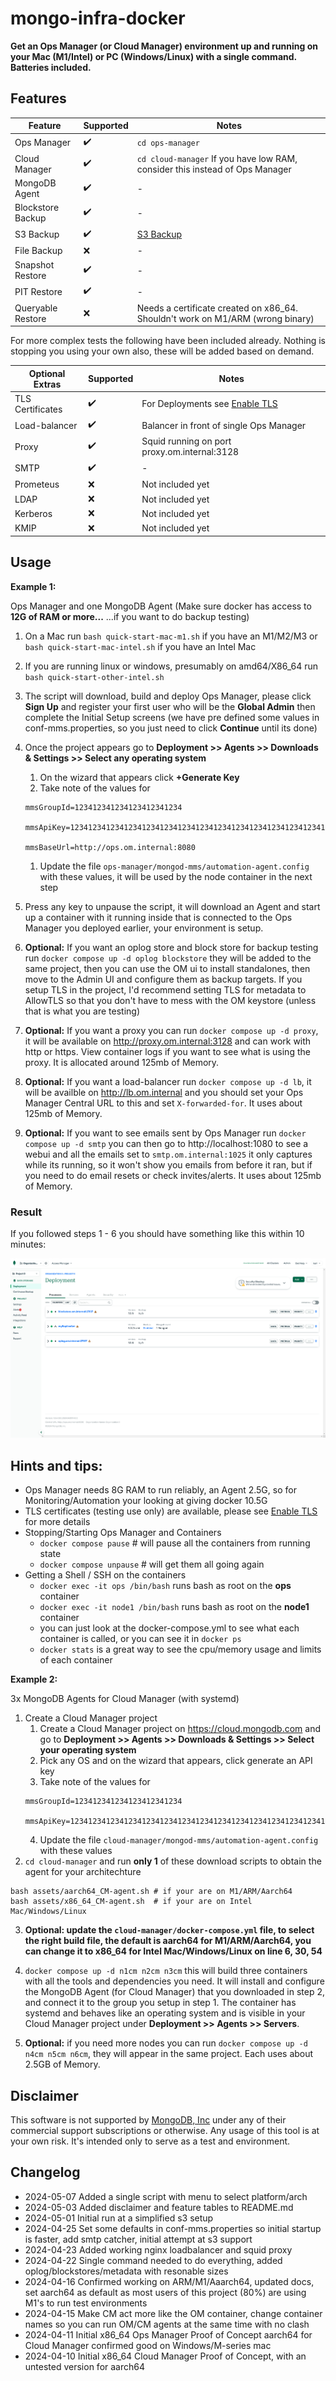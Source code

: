 # mongo-infra-docker

**Get an Ops Manager (or Cloud Manager) environment up and running on your Mac (M1/Intel) or PC (Windows/Linux) with a single command. Batteries included.**

## Features

| Feature | Supported | Notes |
| --- | --- | --- |
| Ops Manager | :heavy_check_mark: | `cd ops-manager` |
| Cloud Manager |  :heavy_check_mark: | `cd cloud-manager` If you have low RAM, consider this instead of Ops Manager |
| MongoDB Agent | :heavy_check_mark: | - |
| Blockstore Backup | :heavy_check_mark: | - |
| S3 Backup | :heavy_check_mark: | [S3 Backup](/ops-manager/docs/BACKUP.md) |
| File Backup | :x: | - |
| Snapshot Restore | :heavy_check_mark: | - |
| PIT Restore | :heavy_check_mark: | - |
| Queryable Restore | :x: | Needs a certificate created on x86_64. Shouldn't work on M1/ARM (wrong binary) |

For more complex tests the following have been included already. Nothing is stopping you using your own also, these will  be added based on demand.

| Optional Extras | Supported | Notes |
| --- | --- | --- |
| TLS Certificates | :heavy_check_mark: | For Deployments see [Enable TLS](/ops-manager/docs/tls-for-ops-manager.md) |
| Load-balancer | :heavy_check_mark: | Balancer in front of single Ops Manager |
| Proxy | :heavy_check_mark: | Squid running on port proxy.om.internal:3128 |
| SMTP | :heavy_check_mark: | - |
| Prometeus | :x: | Not included yet |
| LDAP | :x: | Not included yet |
| Kerberos | :x: | Not included yet |
| KMIP | :x: | Not included yet |

## Usage

**Example 1:** 

Ops Manager and one MongoDB Agent (Make sure docker has access to **12G of RAM or more...** ...if you want to do backup testing)

1. On a Mac run `bash quick-start-mac-m1.sh` if you have an M1/M2/M3 or `bash quick-start-mac-intel.sh` if you have an Intel Mac
1. If you are running linux or windows, presumably on amd64/X86_64 run `bash quick-start-other-intel.sh`

2. The script will download, build and deploy Ops Manager, please click **Sign Up** and register your first user who will be the **Global Admin** then complete the Initial Setup screens (we have pre defined some values in conf-mms.properties, so you just need to click **Continue** until its done)

3. Once the project appears go to **Deployment >> Agents >> Downloads & Settings >> Select any operating system**
    1. On the wizard that appears click **+Generate Key**
    1. Take note of the values for
    ```
    mmsGroupId=123412341234123412341234
    
    mmsApiKey=123412341234123412341234123412341234123412341234123412341234123412341234
    
    mmsBaseUrl=http://ops.om.internal:8080
    ```
    1. Update the file `ops-manager/mongod-mms/automation-agent.config` with these values, it will be used by the node container in the next step

4. Press any key to unpause the script, it will download an Agent and start up a container with it running inside that is connected to the Ops Manager you deployed earlier, your environment is setup.

5. **Optional:** If you want an oplog store and block store for backup testing run `docker compose up -d oplog blockstore` they will be added to the same project, then you can use the OM ui to install standalones, then move to the Admin UI and configure them as backup targets. If you setup TLS in the project, I'd recommend setting TLS for metadata to AllowTLS so that you don't have to mess with the OM keystore (unless that is what you are testing)

6. **Optional:** If you want a proxy you can run `docker compose up -d proxy`, it will be available on http://proxy.om.internal:3128 and can work with http or https. View container logs if you want to see what is using the proxy. It is allocated around 125mb of Memory.

7. **Optional:** If you want a load-balancer run `docker compose up -d lb`, it will be availble on http://lb.om.internal and you should set your Ops Manager Central URL to this and set `X-forwarded-for`. It uses about 125mb of Memory.

8. **Optional:** If you want to see emails sent by Ops Manager run `docker compose up -d smtp` you can then go to http://localhost:1080 to see a webui and all the emails set to `smtp.om.internal:1025` it only captures while its running, so it won't show you emails from before it ran, but if you need to do email resets or check invites/alerts. It uses about 125mb of Memory.

### Result

If you followed steps 1 - 6 you should have something like this within 10 minutes:

![](ops-manager/docs/images/Example.png)

## Hints and tips:

- Ops Manager needs 8G RAM to run reliably, an Agent 2.5G, so for Monitoring/Automation your looking at giving docker 10.5G
- TLS certificates (testing use only) are available, please see [Enable TLS](/ops-manager/docs/tls-for-ops-manager.md) for more details
- Stopping/Starting Ops Manager and Containers
  - `docker compose pause` # will pause all the containers from running state
  - `docker compose unpause` # will get them all going again 
- Getting a Shell / SSH on the containers
  - `docker exec -it ops /bin/bash` runs bash as root on the **ops** container
  - `docker exec -it node1 /bin/bash` runs bash as root on the **node1** container
  - you can just look at the docker-compose.yml to see what each container is called, or you can see it in `docker ps`
  - `docker stats` is a great way to see the cpu/memory usage and limits of each container 
 
**Example 2:** 

3x MongoDB Agents for Cloud Manager (with systemd)

1. Create a Cloud Manager project
    1. Create a Cloud Manager project on https://cloud.mongodb.com and go to **Deployment >> Agents >> Downloads & Settings >> Select your operating system**
    2. Pick any OS and on the wizard that appears, click generate an API key
    3. Take note of the values for
    ``` 
    mmsGroupId=123412341234123412341234

    mmsApiKey=123412341234123412341234123412341234123412341234123412341234123412341234
    ```
    4. Update the file `cloud-manager/mongod-mms/automation-agent.config` with these values
2. `cd cloud-manager` and run **only 1** of these download scripts to obtain the agent for your architechture 
```
bash assets/aarch64_CM-agent.sh # if your are on M1/ARM/Aarch64
bash assets/x86_64_CM-agent.sh  # if your are on Intel Mac/Windows/Linux
```
3. **Optional: update the `cloud-manager/docker-compose.yml` file, to select the right build file, the default is aarch64 for M1/ARM/Aarch64, you can change it to x86_64 for Intel Mac/Windows/Linux on line 6, 30, 54**

4. `docker compose up -d n1cm n2cm n3cm` this will build three containers with all the tools and dependencies you need. It will install and configure the MongoDB Agent (for Cloud Manager) that you downloaded in step 2, and connect it to the group you setup in step 1. The container has systemd and behaves like an operating system and is visible in your Cloud Manager project under **Deployment >> Agents >> Servers**.

5. **Optional:** if you need more nodes you can run `docker compose up -d n4cm n5cm n6cm`, they will appear in the same project. Each uses about 2.5GB of Memory.


## Disclaimer

This software is not supported by [MongoDB, Inc](https://www.mongodb.com) under any of their commercial support subscriptions or otherwise. Any usage of this tool is at your own risk. It's intended only to serve as a test and environment.

## Changelog
- 2024-05-07 Added a single script with menu to select platform/arch
- 2024-05-03 Added disclaimer and feature tables to README.md
- 2024-05-01 Initial run at a simplified s3 setup
- 2024-04-25 Set some defaults in conf-mms.properties so initial startup is faster, add smtp catcher, initial attempt at s3 support
- 2024-04-23 Added working nginx loadbalancer and squid proxy
- 2024-04-22 Single command needed to do everything, added oplog/blockstores/metadata with resonable sizes
- 2024-04-16 Confirmed working on ARM/M1/Aaarch64, updated docs, set aarch64 as default as most users of this project (80%) are using M1's to run test environments
- 2024-04-15 Make CM act more like the OM container, change container names so you can run OM/CM agents at the same time with no clash
- 2024-04-11 Initial x86_64 Ops Manager Proof of Concept aarch64 for Cloud Manager confirmed good on Windows/M-series mac
- 2024-04-10 Initial x86_64 Cloud Manager Proof of Concept, with an untested version for aarch64
